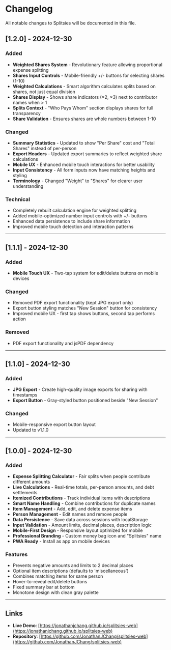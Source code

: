 # Changelog

All notable changes to Splitsies will be documented in this file.

## [1.2.0] - 2024-12-30

### Added
- **Weighted Shares System** - Revolutionary feature allowing proportional expense splitting
- **Shares Input Controls** - Mobile-friendly +/- buttons for selecting shares (1-10)
- **Weighted Calculations** - Smart algorithm calculates splits based on shares, not just equal division
- **Shares Display** - Shows share indicators (×2, ×3) next to contributor names when > 1
- **Splits Context** - "Who Pays Whom" section displays shares for full transparency
- **Share Validation** - Ensures shares are whole numbers between 1-10

### Changed
- **Summary Statistics** - Updated to show "Per Share" cost and "Total Shares" instead of per-person
- **Export Headers** - Updated export summaries to reflect weighted share calculations
- **Mobile UX** - Enhanced mobile touch interactions for better usability
- **Input Consistency** - All form inputs now have matching heights and styling
- **Terminology** - Changed "Weight" to "Shares" for clearer user understanding

### Technical
- Completely rebuilt calculation engine for weighted splitting
- Added mobile-optimized number input controls with +/- buttons
- Enhanced data persistence to include share information
- Improved mobile touch detection and interaction patterns

---

## [1.1.1] - 2024-12-30

### Added
- **Mobile Touch UX** - Two-tap system for edit/delete buttons on mobile devices

### Changed
- Removed PDF export functionality (kept JPG export only)
- Export button styling matches "New Session" button for consistency
- Improved mobile UX - first tap shows buttons, second tap performs action

### Removed
- PDF export functionality and jsPDF dependency

---

## [1.1.0] - 2024-12-30

### Added
- **JPG Export** - Create high-quality image exports for sharing with timestamps
- **Export Button** - Gray-styled button positioned beside "New Session"

### Changed
- Mobile-responsive export button layout
- Updated to v1.1.0

---

## [1.0.0] - 2024-12-30

### Added
- **Expense Splitting Calculator** - Fair splits when people contribute different amounts
- **Live Calculations** - Real-time totals, per-person amounts, and debt settlements
- **Itemized Contributions** - Track individual items with descriptions
- **Smart Name Handling** - Combine contributions for duplicate names
- **Item Management** - Add, edit, and delete expense items
- **Person Management** - Edit names and remove people
- **Data Persistence** - Save data across sessions with localStorage
- **Input Validation** - Amount limits, decimal places, description logic
- **Mobile-First Design** - Responsive layout optimized for mobile
- **Professional Branding** - Custom money bag icon and "Splitsies" name
- **PWA Ready** - Install as app on mobile devices

### Features
- Prevents negative amounts and limits to 2 decimal places
- Optional item descriptions (defaults to 'miscellaneous')
- Combines matching items for same person
- Hover-to-reveal edit/delete buttons
- Fixed summary bar at bottom
- Monotone design with clean gray palette

---

## Links

- **Live Demo**: [https://jonathanjchang.github.io/splitsies-web](https://jonathanjchang.github.io/splitsies-web)
- **Repository**: [https://github.com/JonathanJChang/splitsies-web](https://github.com/JonathanJChang/splitsies-web)

